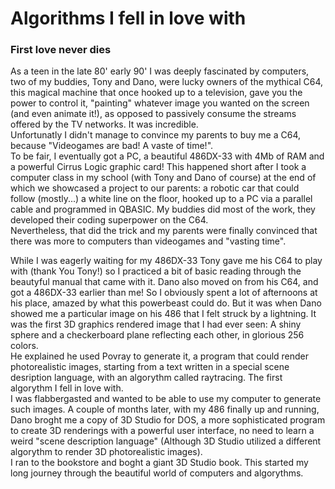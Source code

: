 # Algorithms I fell in love with
### First love never dies
As a teen in the late 80' early 90' I was deeply fascinated by computers, two of my buddies, Tony and Dano, were lucky owners of the mythical C64, this magical machine that once hooked up to a television, gave you the power to control it, "painting" whatever image you wanted on the screen (and even animate it!), as opposed to passively consume the streams offered by the TV networks. It was incredible.   
Unfortunatly I didn't manage to convince my parents to buy me a C64, because "Videogames are bad! A vaste of time!".  
To be fair, I eventually got a PC, a beautiful 486DX-33 with 4Mb of RAM and a powerful Cirrus Logic graphic card! This happened short after I took a computer class in my school (with Tony and Dano of course) at the end of which we showcased a project to our parents: a robotic car that could follow (mostly...) a white line on the floor, hooked up to a PC via a parallel cable and programmed in QBASIC. My buddies did most of the work, they developed their coding superpower on the C64.  
Nevertheless, that did the trick and my parents were finally convinced that there was more to computers than videogames and "vasting time".

While I was eagerly waiting for my 486DX-33 Tony gave me his C64 to play with (thank You Tony!) so I practiced a bit of basic reading through the beautyful manual that came with it. Dano also moved on from his C64, and got a 486DX-33 earlier than me! So I obviously spent a lot of afternoons at his place, amazed by what this powerbeast could do.
But it was when Dano showed me a particular image on his 486 that I felt struck by a lightning. It was the first 3D graphics rendered image that I had ever seen: A shiny sphere and a checkerboard plane reflecting each other, in glorious 256 colors.  
He explained he used Povray to generate it, a program that could render photorealistic images, starting from a text written in a special scene desription language, with an algorythm called raytracing. The first algorythm I fell in love with.  
I was flabbergasted and wanted to be able to use my computer to generate such images.
A couple of months later, with my 486 finally up and running, Dano broght me a copy of 3D Studio for DOS, a more sophisticated program to create 3D renderings with a powerful user interface, no need to learn a weird "scene description language" (Although 3D Studio utilized a different algorythm to render 3D photorealistic images).  
I ran to the bookstore and boght a giant 3D Studio book. This started my long journey through the beautiful world of computers and algorythms.
